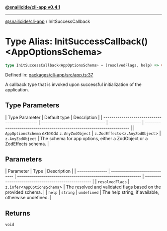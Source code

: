 [**@snailicide/cli-app v0.4.1**](../README.md)

---

[@snailicide/cli-app](../README.md) / InitSuccessCallback

# Type Alias: InitSuccessCallback()\<AppOptionsSchema>

```ts
type InitSuccessCallback<AppOptionsSchema> = (resolvedFlags, help) => void
```

Defined in:
[packages/cli-app/src/app.ts:37](https://github.com/gbtunney/snailicide-monorepo/blob/master/packages/cli-app/src/app.ts#L37)

A callback type that is invoked upon successful initialization of the
application.

## Type Parameters

| Type Parameter                                | Default type                     | Description      |
| --------------------------------------------- | -------------------------------- | ---------------- | ---------------------------------------------------------------------- |
| `AppOptionsSchema` _extends_ `z.AnyZodObject` | `z.ZodEffects`<`z.AnyZodObject`> | `z.AnyZodObject` | The schema for app options, either a ZodObject or a ZodEffects schema. |

## Parameters

| Parameter       | Type                          | Description                                                    |
| --------------- | ----------------------------- | -------------------------------------------------------------- | --------------------------------------------------- |
| `resolvedFlags` | `z.infer`<`AppOptionsSchema`> | The resolved and validated flags based on the provided schema. |
| `help`          | `string`                      | `undefined`                                                    | The help string, if available, otherwise undefined. |

## Returns

`void`
